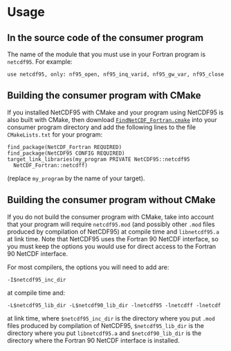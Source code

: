 # Usage

## In the source code of the consumer program

The name of the module that you must use in your Fortran program is
`netcdf95`. For example:

    use netcdf95, only: nf95_open, nf95_inq_varid, nf95_gw_var, nf95_close

## Building the consumer program with CMake

If you installed NetCDF95 with CMake and your program using NetCDF95
is also built with CMake, then download
[`FindNetCDF_Fortran.cmake`](https://github.com/lguez/cmake/blob/master/FindNetCDF_Fortran.cmake)
into your consumer program directory and add the following lines to
the file `CMakeLists.txt` for your program:

```
find_package(NetCDF_Fortran REQUIRED)
find_package(NetCDF95 CONFIG REQUIRED)
target_link_libraries(my_program PRIVATE NetCDF95::netcdf95
  NetCDF_Fortran::netcdff)
```

(replace `my_program` by the name of your target).

## Building the consumer program without CMake

If you do not build the consumer program with CMake, take into account
that your program will require `netcdf95.mod` (and possibly other
`.mod` files produced by compilation of NetCDF95) at compile time and
`libnetcdf95.a` at link time. Note that NetCDF95 uses the Fortran 90
NetCDF interface, so you must keep the options you would use for
direct access to the Fortran 90 NetCDF interface.

For most compilers, the options you will need to add are:

    -I$netcdf95_inc_dir

at compile time and:

    -L$netcdf95_lib_dir -L$netcdf90_lib_dir -lnetcdf95 -lnetcdff -lnetcdf

at link time, where `$netcdf95_inc_dir` is the directory where you put
`.mod` files produced by compilation of NetCDF95, `$netcdf95_lib_dir`
is the directory where you put `libnetcdf95.a` and `$netcdf90_lib_dir`
is the directory where the Fortran 90 NetCDF interface is
installed.
